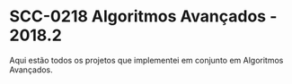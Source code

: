 # SCC-0218 Algoritmos Avançados - 2018.2

Aqui estão todos os projetos que implementei em conjunto em Algoritmos Avançados.


